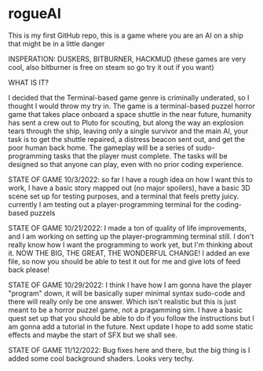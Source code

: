 # rogueAI
This is my first GitHub repo, this is a game where you are an AI on a ship that might be in a little danger

INSPERATION: DUSKERS, BITBURNER, HACKMUD (these games are very cool, also bitburner is free on steam so go try it out if you want)

WHAT IS IT?

I decided that the Terminal-based game genre is criminally underated, so I thought I would throw my try in. The game is a terminal-based puzzel horror game that takes place onboard a space shuttle in the near future, humanity has sent a crew out to Pluto for scouting, but along the way an explosion tears through the ship, leaving only a single survivor and the main AI, your task is to get the shuttle repaired, a distress beacon sent out, and get the poor human back home. The gameplay will be a series of sudo-programming tasks that the player must complete. The tasks will be designed so that anyone can play, even with no prior coding experience.

STATE OF GAME 10/3/2022: so far I have a rough idea on how I want this to work, I have a basic story mapped out (no major spoilers), have a basic 3D scene set up for testing purposes, and a terminal that feels pretty juicy. currently I am testing out a player-programming terminal for the coding-based puzzels

STATE OF GAME 10/21/2022: I made a ton of quality of life improvements, and I am working on setting up the player-programming terminal still. I don't really know how I want the programming to work yet, but I'm thinking about it. NOW THE BIG, THE GREAT, THE WONDERFUL CHANGE! I added an exe file, so now you should be able to test it out for me and give lots of feed back please!

STATE OF GAME 10/29/2022: I think I have how I am gonna have the player "program" down, it will be basically super minimal syntax sudo-code and there will really only be one answer. Which isn't realistic but this is just meant to be a horror puzzel game, not a pragamming sim. I have a basic quest set up that you should be able to do if you follow the instructions but I am gonna add a tutorial in the future. Next update I hope to add some static effects and maybe the start of SFX but we shall see.

STATE OF GAME 11/12/2022: Bug fixes here and there, but the big thing is I added some cool background shaders. Looks very techy.
